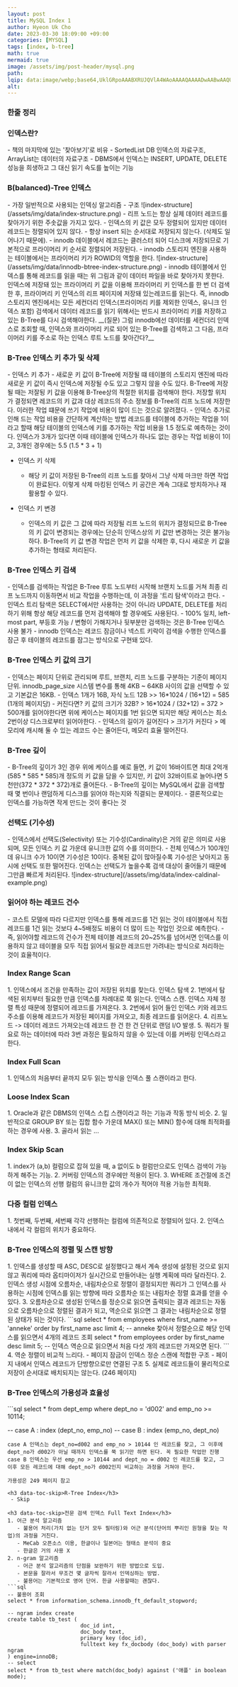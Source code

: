 ```yaml
---
layout: post  
title: MySQL Index 1  
author: Hyeon Uk Cho  
date: 2023-03-30 18:09:00 +09:00  
categories: [MYSQL]  
tags: [index, b-tree]  
math: true  
mermaid: true  
image: /assets/img/post-header/mysql.png  
path:   
lqip: data:image/webp;base64,UklGRpoAAABXRUJQVlA4WAoAAAAQAAAADwAABwAAQUxQSDIAAAARL0AmbZurmr57yyIiqE8oiG0bejIYEQTgqiDA9vqnsUSI6H+oAERp2HZ65qP/VIAWAFZQOCBCAAAA8AEAnQEqEAAIAAVAfCWkAALp8sF8rgRgAP7o9FDvMCkMde9PK7euH5M1m6VWoDXf2FkP3BqV0ZYbO6NA/VFIAAAA  
alt:
---
```



<h3 data-toc-skip>한줄 정리</h3>


<h3 data-toc-skip>인덱스란?</h3>
- 책의 마지막에 있는 '찾아보기'로 비유
- SortedList DB 인덱스의 자료구조, ArrayList는 데이터의 자료구조
- DBMS에서 인덱스는 INSERT, UPDATE, DELETE 성능을 희생하고 그 대신 읽기 속도를 높이는 기능  

<h3 data-toc-skip>B(balanced)-Tree 인덱스</h3>
- 가장 일반적으로 사용되는 인덱싱 알고리즘
- 구조  
  ![index-structure](/assets/img/data/index-structure.png)
- 리프 노드는 항상 실제 데이터 레코드를 찾아가기 위한 주솟값을 가지고 있다.
- 인덱스의 키 값은 모두 정렬되어 있지만 데이터 레코드는 정렬되어 있지 않다.
- 항상 insert 되는 순서대로 저장되지 않는다. (삭제도 일어나기 때문에).
  - innodb 데이블에서 레코드는 클러스터 되어 디스크에 저장되므로 기본적으로 프라이머리 키 순서로 정렬되어 저장된다.
- innodb 스토리지 엔진을 사용하는 테이블에서는 프라이머리 키가 ROWID의 역할을 한다.  
  ![index-structure](/assets/img/data/innodb-btree-index-structure.png)
- innodb 테이블에서 인덱스를 통해 레코드를 읽을 때는 위 그림과 같이 데이터 파일을 바로 찾아가지 못한다.  
인덱스에 저장돼 있는 프라이머리 키 값을 이용해 프라이머리 키 인덱스를 한 번 더 검색한 후, 프라이머리 키 인덱스의 리프 페이지에 저장돼 있는레코드를 읽는다.  
즉, innodb 스토리지 엔진에서는 모든 세컨더리 인덱스(프라이머리 키를 제외한 인덱스, 유니크 인덱스 포함) 검색에서 데이터 레코드를 읽기 위해서는 반드시 프라이머리 키를 저장하고 있는 B-Tree를 다시 검색해야한다.  
__(질문) 그럼 innodb에선 데이터를 세컨더리 인덱스로 조회할 때, 인덱스와 프라이머리 키로 되어 있는 B-Tree를 검색하고 그 다음, 프라이머리 키를 주소로 하는 인덱스 루트 노드를 찾아간다?__

<h3 data-toc-skip>B-Tree 인덱스 키 추가 및 삭제</h3>
- 인덱스 키 추가
  - 새로운 키 값이 B-Tree에 저장될 떄 테이블의 스토리지 엔진에 따라 새로운 키 값이 즉시 인덱스에 저장될 수도 있고 그렇지 않을 수도 있다. B-Tree에 저장될 때는
  저잘됭 키 값을 이용해 B-Tree상의 적절한 위치를 검색해야 한다. 저장할 위치가 결정되면 레코드의 키 값과 대상 레코드의 주소 정보를 B-Tree의 리프 노드에 저장한다.
  이러한 작업 떄문에 쓰기 작업에 비용이 많이 드는 것으로 알려졌다.
  - 인덱스 추가로 인해 드는 작업 비용을 간단하게 계산하는 방법
  레코드를 테이블에 추가하는 작업을 1이라고 할때 해당 테이블의 인덱스에 키를 추가하는 작업 비용을 1.5 정도로 예측하는 것이다.
  인덱스가 3개가 있다면 이때 테이블에 인덱스가 하나도 없는 경우는 작업 비용이 1이고, 3개인 경우에는 5.5 (1.5 * 3 + 1)
  
- 인덱스 키 삭제
  - 해당 키 값이 저장된 B-Tree의 리프 노드를 찾아서 그냥 삭제 마크만 하면 작업이 완료된다.
  이렇게 삭제 마킹된 인덱스 키 공간은 계속 그대로 방치하거나 재활용할 수 있다.

- 인덱스 키 변경
  - 인덱스의 키 값은 그 값에 따라 저장될 리프 노드의 위치가 결정되므로 B-Tree의 키 값이 변경되는 경우에는 단순히 인덱스상의 키 값만 변경하는 것은 불가능하다. 
  B-Tree의 키 값 변경 작업은 먼저 키 값을 삭제한 후, 다시 새로운 키 값을 추가하는 형태로 처리된다.

<h3 data-toc-skip>B-Tree 인덱스 키 검색</h3>
- 인덱스를 검색하는 작업은 B-Tree 루트 노드부터 시작해 브랜치 노드를 거쳐 최종 리프 노드까지 이동하면서 비교 작업을 수행하는데, 이 과정을 '트리 탐색'이라고 한다.
- 인덱스 트리 탐색은 SELECT에서만 사용하는 것이 아니라 UPDATE, DELETE를 처리하기 위해 항상 해당 레코드를 먼저 검색해야 할 경우에도 사용된다.
- 100% 일치, left-most part, 부등호 가능 / 변형이 가해지거나 뒷부분만 검색하는 것은 B-Tree 인덱스 사용 불가
- innodb 인덱스는 레코드 잠금이나 넥스트 키락이 검색을 수행한 인덱스를 잠근 후 테이블의 레코드를 잠그는 방식으로 구현돼 있다.

<h3 data-toc-skip>B-Tree 인덱스 키 값의 크기</h3>
- 인덱스는 페이지 단위로 관리되며 루트, 브랜치, 리프 노드를 구분하는 기준이 페이지 단위. innodb_page_size 시스템 변수를 통해 4KB ~ 64KB 사이의 값을 선택할
수 있고 기본값은 16KB.
- 인덱스 1개가 16B, 자식 노드 12B >> 16*1024 / (16+12) = 585 (1개의 페이지당)
- 커진다면? 키 값의 크기가 32B? > 16*1024 / (32+12) = 372 > 500개를 읽어야한다면 위에 케이스는 페이지를 1번 읽으면 되지만 해당 케이스는 최소 2번이상 디스크로부터 읽어야한다.
- 인덱스의 길이가 길어진다 > 크기가 커진다 > 메모리에 캐시해 둘 수 있는 레코드 수는 줄어든다, 메모리 효율 떨어진다.

<h3 data-toc-skip>B-Tree 깊이</h3>
- B-Tree의 깊이가 3인 경우 위에 케이스를 예로 들면,
키 값이 16바이트면 최대 2억개 (585 * 585 * 585)개 정도의 키 값을 담을 수 있지만, 키 값이 32바이트로 늘어나면 5천만(372 * 372 * 372)개로 줄어든다.
- B-Tree의 깊이는 MySQL에서 값을 검색할 때 몇 번이나 랜덤하게 디스크를 읽어야 하는지와 직결되는 문제이다.
- 결론적으로는 인덱스를 가능하면 작게 만드는 것이 좋다는 것

<h3 data-toc-skip>선택도 (기수성)</h3>
- 인덱스에서 선택도(Selectivity) 또는 기수성(Cardinality)은 거의 같은 의미로 사용되며, 모든 인덱스 키 값 가운데 유니크한 값의 수를 의미한다.
- 전체 인덱스가 100개인데 유니크 수가 10이면 기수성은 10이다. 중복된 값이 많아질수록 기수성은 낮아지고 동시에 선택도 또한 떨어진다. 인덱스는 선택도가 높을수록 검색 대상이 줄어들기 때문에 그만큼 빠르게 처리된다.  
  ![index-structure](/assets/img/data/index-caldinal-example.png)

<h3 data-toc-skip>읽어야 하는 레코드 건수</h3>
- 코스트 모델에 따라 다르지만 인덱스를 통해 레코드를 1건 읽는 것이 테이블에서 직접 레코드를 1건 읽는 것보다 4~5배정도 비용이 더 많이 드는 작업인 것으로 예측한다.
- 즉, 읽어야할 레코드의 건수가 전체 테이블 레코드의 20~25%를 넘어서면 인덱스를 이용하지 않고 테이블을 모두 직접 읽어서 필요한 레코드만 가려내는 방식으로 처리하는 것이 효율적이다.

<h3 data-toc-skip>Index Range Scan</h3>
1. 인덱스에서 조건을 만족하는 값이 저장된 위치를 찾는다. 인덱스 탐색  
2. 1번에서 탐색된 위치부터 필요한 만큼 인덱스를 차례대로 쭉 읽는다. 인덱스 스캔. 인덱스 자체 정렬 특성 때문에 정렬되어 레코드를 가져온다.
3. 2번에서 읽어 들인 인덱스 키와 레코드 주소를 이용해 레코드가 저장된 페이지를 가져오고, 최종 레코드를 읽어온다.
4. 리프노드 -> 데이터 레코드 가져오는데 레코드 한 건 한 건 단위로 랜덤 I/O 발생.
5. 쿼리가 필요로 하는 데이터에 따라 3번 과정은 필요하지 않을 수 있는데 이를 커버링 인덱스라고 한다.

<h3 data-toc-skip>Index Full Scan</h3>
1. 인덱스의 처음부터 끝까지 모두 읽는 방식을 인덱스 풀 스캔이라고 한다.

<h3 data-toc-skip>Loose Index Scan</h3>
1. Oracle과 같은 DBMS의 인덱스 스킵 스캔이라고 하는 기능과 작동 방식 비슷.
2. 일반적으로 GROUP BY 또는 집합 함수 가운데 MAX() 또는 MIN() 함수에 대해 최적화를 하는 경우에 사용.
3. 골라서 읽는 ...

<h3 data-toc-skip>Index Skip Scan</h3>
1. index가 (a,b) 컬럼으로 잡혀 있을 때, a 없이도 b 컬럼만으로도 인덱스 검색이 가능하게 해주는 기능.
2. 커버링 인덱스의 경우에만 적용이 된다.
3. WHERE 조건절에 조건이 없는 인덱스의 선행 컬럼의 유니크한 값의 개수가 적어야 적용 가능한 최적화.

<h3 data-toc-skip>다중 컬럼 인덱스</h3>
1. 첫번째, 두번째, 세번째 각각 선행하는 컬럼에 의존적으로 정렬되어 있다.
2. 인덱스 내에서 각 컬럼의 위치가 중요하다.
   
<h3 data-toc-skip>B-Tree 인덱스의 정렬 및 스캔 방향</h3>
1. 인덱스를 생성할 때 ASC, DESC로 설정했다고 해서 계속 생성에 설정된 것으로 읽지 않고 쿼리에 따라 옵티마이저가 실시간으로 만들어내는 실행 계획에 따라 달라진다.
2. 인덱스 생성 시점에 오름차순, 내림차순으로 정렬이 결정되지만 쿼리가 그 인덱스를 사용하는 시점에 인덱스를 읽는 방향에 따라 오름차순 또는 내림차순 정렬 효과를 얻을 수 있다.
3. 오름차순으로 생성된 인덱스를 정순으로 읽으면 출력되는 결과 레코드는 자동으로 오름차순으로 정렬된 결과가 되고, 역순으로 읽으면 그 결과는 내림차순으로 정렬된 상태가 되는 것이다.
```sql
select * from employees where first_name >= 'anneke'
order by first_name asc limit 4;
-- anneke 찾아서 정렬순으로 해당 인덱스를 읽으면서 4개의 레코드 조회
select * from employees
order by first_name desc limit 5;
-- 인덱스 역순으로 읽으면서 처음 다섯 개의 레코드만 가져오면 된다.
```
4. 역순 정렬이 비교적 느리다.
   - 페이지 잠금이 인덱스 정순 스캔에 적합한 구조
   - 페이지 내에서 인덱스 레코드가 단방향으로만 연결된 구조
5. 실제로 레코드들이 물리적으로 저장이 순서대로 배치되지는 않는다. (246 페이지)

<h3 data-toc-skip>B-Tree 인덱스의 가용성과 효율성</h3>
```sql
select * from dept_emp where dept_no = 'd002' and emp_no >= 10114;

-- case A : index (dept_no, emp_no)
-- case B : index (emp_no, dept_no)
```
case A 인덱스는 dept_no=d002 and emp_no > 10144 인 레코드를 찾고, 그 이후에 dept_no가 d002가 아닐 때까지 인덱스를 쭉 읽기만 하면 된다. 꼭 필요한 작업만 진행  
case B 인덱스는 우선 emp_no > 10144 and dept_no = d002 인 레코드를 찾고, 그 이후 모든 레코드에 대해 dept_no가 d002인지 비교하는 과정을 거쳐야 한다.  

가용성은 249 페이지 참고

<h3 data-toc-skip>R-Tree Index</h3>
 - Skip

<h3 data-toc-skip>전문 검색 인덱스 Full Text Index</h3>
1. 어근 분석 알고리즘
   - 불용어 처리(가치 없는 단거 모두 필터링)와 어근 분석(단어의 뿌리인 원형을 찾는 작업)의 과정을 거친다.
   - MeCab 오픈소스 이용, 한글이나 일본어는 형태소 분석이 중요
   - 한글은 거의 사용 X
2. n-gram 알고리즘  
   - 어근 분석 알고리즘의 단점을 보완하기 위한 방법으로 도입.
   - 본문을 잘라서 무조건 몇 글자씩 잘라서 인덱싱하는 방법.
   - 불용어는 기본적으로 영어 단어. 한글 사용할때는 괜찮다.
```sql
-- 불용어 조회
select * from information_schema.innodb_ft_default_stopword;

-- ngram index create
create table tb_test (
                       doc_id int,
                       doc_body text,
                       primary key (doc_id),
                       fulltext key fx_docbody (doc_body) with parser ngram
) engine=innoDB;
-- select 
select * from tb_test where match(doc_body) against ('애플' in boolean mode);
```
